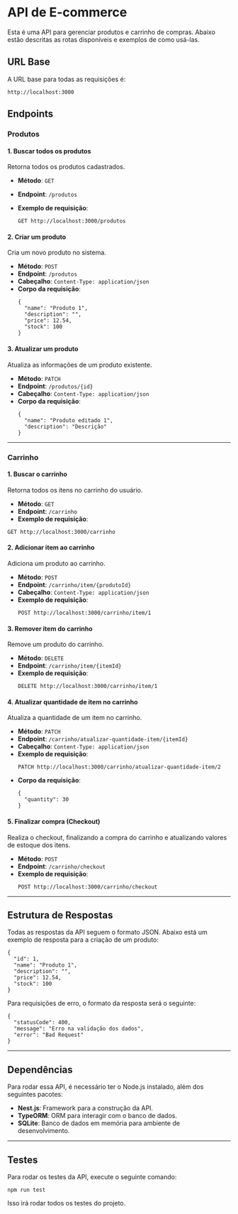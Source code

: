 # API de E-commerce

Esta é uma API para gerenciar produtos e carrinho de compras. Abaixo estão descritas as rotas disponíveis e exemplos de como usá-las.

## URL Base

A URL base para todas as requisições é:

```
http://localhost:3000
```

## Endpoints

### **Produtos**

#### 1. Buscar todos os produtos

Retorna todos os produtos cadastrados.

- **Método**: `GET`
- **Endpoint**: `/produtos`
- **Exemplo de requisição**:

  ```
  GET http://localhost:3000/produtos
  ```

#### 2. Criar um produto

Cria um novo produto no sistema.

- **Método**: `POST`
- **Endpoint**: `/produtos`
- **Cabeçalho**: `Content-Type: application/json`
- **Corpo da requisição**:
  ```
  {
    "name": "Produto 1",
    "description": "",
    "price": 12.54,
    "stock": 100
  }
  ```

#### 3. Atualizar um produto

Atualiza as informações de um produto existente.

- **Método**: `PATCH`
- **Endpoint**: `/produtos/{id}`
- **Cabeçalho**: `Content-Type: application/json`
- **Corpo da requisição**:
  ```
  {
    "name": "Produto editado 1",
    "description": "Descrição"
  }
  ```

---

### **Carrinho**

#### 1. Buscar o carrinho

Retorna todos os itens no carrinho do usuário.

- **Método**: `GET`
- **Endpoint**: `/carrinho`
- **Exemplo de requisição**:

```
GET http://localhost:3000/carrinho
```

#### 2. Adicionar item ao carrinho

Adiciona um produto ao carrinho.

- **Método**: `POST`
- **Endpoint**: `/carrinho/item/{produtoId}`
- **Cabeçalho**: `Content-Type: application/json`
- **Exemplo de requisição**:
  ```
  POST http://localhost:3000/carrinho/item/1
  ```

#### 3. Remover item do carrinho

Remove um produto do carrinho.

- **Método**: `DELETE`
- **Endpoint**: `/carrinho/item/{itemId}`
- **Exemplo de requisição**:
  ```
  DELETE http://localhost:3000/carrinho/item/1
  ```

#### 4. Atualizar quantidade de item no carrinho

Atualiza a quantidade de um item no carrinho.

- **Método**: `PATCH`
- **Endpoint**: `/carrinho/atualizar-quantidade-item/{itemId}`
- **Cabeçalho**: `Content-Type: application/json`
- **Exemplo de requisição**:
  ```
  PATCH http://localhost:3000/carrinho/atualizar-quantidade-item/2
  ```
- **Corpo da requisição**:
  ```
  {
    "quantity": 30
  }
  ```

#### 5. Finalizar compra (Checkout)

Realiza o checkout, finalizando a compra do carrinho e atualizando valores de estoque dos itens.

- **Método**: `POST`
- **Endpoint**: `/carrinho/checkout`
- **Exemplo de requisição**:
  ```
  POST http://localhost:3000/carrinho/checkout
  ```

---

## Estrutura de Respostas

Todas as respostas da API seguem o formato JSON. Abaixo está um exemplo de resposta para a criação de um produto:

```
{
  "id": 1,
  "name": "Produto 1",
  "description": "",
  "price": 12.54,
  "stock": 100
}
```

Para requisições de erro, o formato da resposta será o seguinte:

```
{
  "statusCode": 400,
  "message": "Erro na validação dos dados",
  "error": "Bad Request"
}
```

---

## Dependências

Para rodar essa API, é necessário ter o Node.js instalado, além dos seguintes pacotes:

- **Nest.js**: Framework para a construção da API.
- **TypeORM**: ORM para interagir com o banco de dados.
- **SQLite**: Banco de dados em memória para ambiente de desenvolvimento.

---

## Testes

Para rodar os testes da API, execute o seguinte comando:

```
npm run test
```

Isso irá rodar todos os testes do projeto.
